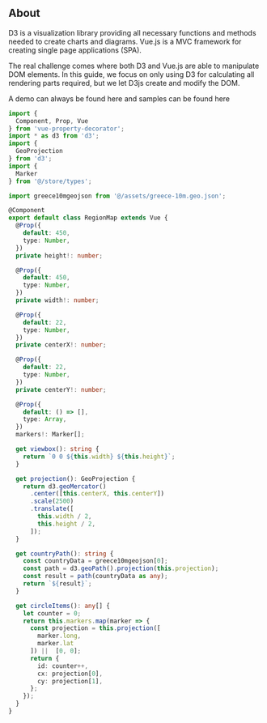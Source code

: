 ## About

D3 is a visualization library providing all necessary functions and methods
needed to create charts and diagrams. Vue.js is a MVC framework for creating
single page applications (SPA).

The real challenge comes where both D3 and Vue.js are able to manipulate
DOM elements. In this guide, we focus on only using D3 for calculating all
rendering parts required, but we let D3js create and modify the DOM.

A demo can always be found here and samples can be found here


```typescript
import {
  Component, Prop, Vue
} from 'vue-property-decorator';
import * as d3 from 'd3';
import {
  GeoProjection
} from 'd3';
import {
  Marker
} from '@/store/types';

import greece10mgeojson from '@/assets/greece-10m.geo.json';

@Component
export default class RegionMap extends Vue {
  @Prop({
    default: 450,
    type: Number,
  })
  private height!: number;

  @Prop({
    default: 450,
    type: Number,
  })
  private width!: number;

  @Prop({
    default: 22,
    type: Number,
  })
  private centerX!: number;

  @Prop({
    default: 22,
    type: Number,
  })
  private centerY!: number;

  @Prop({
    default: () => [],
    type: Array,
  })
  markers!: Marker[];

  get viewbox(): string {
    return `0 0 ${this.width} ${this.height}`;
  }

  get projection(): GeoProjection {
    return d3.geoMercator()
      .center([this.centerX, this.centerY])
      .scale(2500)
      .translate([
        this.width / 2,
        this.height / 2,
      ]);
  }

  get countryPath(): string {
    const countryData = greece10mgeojson[0];
    const path = d3.geoPath().projection(this.projection);
    const result = path(countryData as any);
    return `${result}`;
  }

  get circleItems(): any[] {
    let counter = 0;
    return this.markers.map(marker => {
      const projection = this.projection([
        marker.long,
        marker.lat
      ]) ||  [0, 0];
      return {
        id: counter++,
        cx: projection[0],
        cy: projection[1],
      };
    });
  }
}
```
